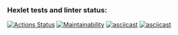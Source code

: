 ### Hexlet tests and linter status:
[![Actions Status](https://github.com/Aivaseda/java-project-61/actions/workflows/hexlet-check.yml/badge.svg)](https://github.com/Aivaseda/java-project-61/actions)
[![Maintainability](https://api.codeclimate.com/v1/badges/e8b18f4aeadc06bca999/maintainability)](https://codeclimate.com/github/Aivaseda/java-project-61/maintainability)
[![asciicast](https://asciinema.org/a/A79obYhCotb5ZioVlaUZBnVBk.svg)](https://asciinema.org/a/A79obYhCotb5ZioVlaUZBnVBk)
[![asciicast](https://asciinema.org/a/KsvxdzmpgZ1JynajWykkqgnnT.svg)](https://asciinema.org/a/KsvxdzmpgZ1JynajWykkqgnnT)
